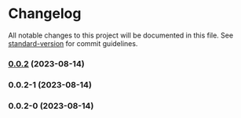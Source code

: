# Changelog

All notable changes to this project will be documented in this file. See [standard-version](https://github.com/conventional-changelog/standard-version) for commit guidelines.

### [0.0.2](https://github.com/SlinkyPotato/test-package/compare/v0.0.2-1...v0.0.2) (2023-08-14)

### 0.0.2-1 (2023-08-14)

### 0.0.2-0 (2023-08-14)
